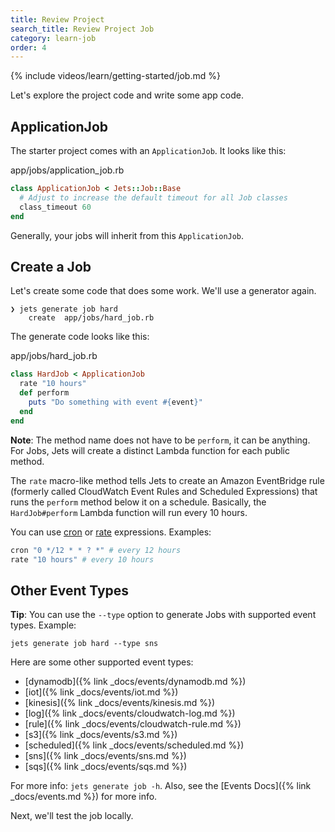 ```yaml
---
title: Review Project
search_title: Review Project Job
category: learn-job
order: 4
---
```


{% include videos/learn/getting-started/job.md %}

Let's explore the project code and write some app code.

## ApplicationJob

The starter project comes with an `ApplicationJob`. It looks like this:

app/jobs/application_job.rb

```ruby
class ApplicationJob < Jets::Job::Base
  # Adjust to increase the default timeout for all Job classes
  class_timeout 60
end
```

Generally, your jobs will inherit from this `ApplicationJob`.

## Create a Job

Let's create some code that does some work. We'll use a generator again.

    ❯ jets generate job hard
        create  app/jobs/hard_job.rb

The generate code looks like this:

app/jobs/hard_job.rb

```ruby
class HardJob < ApplicationJob
  rate "10 hours"
  def perform
    puts "Do something with event #{event}"
  end
end
```

**Note**: The method name does not have to be `perform`, it can be anything. For Jobs, Jets will create a distinct Lambda function for each public method.

The `rate` macro-like method tells Jets to create an Amazon EventBridge rule (formerly called CloudWatch Event Rules and Scheduled Expressions) that runs the `perform` method below it on a schedule. Basically, the `HardJob#perform` Lambda function will run every 10 hours.

You can use [cron](https://docs.aws.amazon.com/eventbridge/latest/userguide/eb-cron-expressions.html) or [rate](https://docs.aws.amazon.com/eventbridge/latest/userguide/eb-rate-expressions.html) expressions.  Examples:

```ruby
cron "0 */12 * * ? *" # every 12 hours
rate "10 hours" # every 10 hours
```

## Other Event Types

**Tip**: You can use the `--type` option to generate Jobs with supported event types. Example:

    jets generate job hard --type sns

Here are some other supported event types:

* [dynamodb]({% link _docs/events/dynamodb.md %})
* [iot]({% link _docs/events/iot.md %})
* [kinesis]({% link _docs/events/kinesis.md %})
* [log]({% link _docs/events/cloudwatch-log.md %})
* [rule]({% link _docs/events/cloudwatch-rule.md %})
* [s3]({% link _docs/events/s3.md %})
* [scheduled]({% link _docs/events/scheduled.md %})
* [sns]({% link _docs/events/sns.md %})
* [sqs]({% link _docs/events/sqs.md %})

For more info: `jets generate job -h`. Also, see the [Events Docs]({% link _docs/events.md %}) for more info.

Next, we'll test the job locally.
